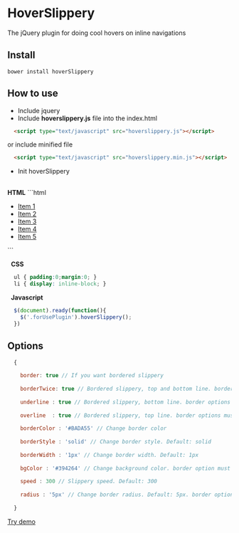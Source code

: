 # HoverSlippery
The jQuery plugin for doing cool hovers on inline navigations

## Install

```
bower install hoverSlippery
```

## How to use
* Include jquery
* Include **hoverslippery.js** file into the index.html
```html
  <script type="text/javascript" src="hoverslippery.js"></script> 
```
or include minified file
```html
  <script type="text/javascript" src="hoverslippery.min.js"></script> 
```
* Init hoverSlippery
<br />
<b>HTML</b>
```html
  <nav class='forUsePlugin'>
    <ul>
      <li>
        <a href="#">Item 1</a>
      </li>
      <li>
        <a href="#">Item 2</a>
      </li>
      <li>
        <a href="#">Item 3</a>
      </li>
      <li>
        <a href="#">Item 4</a>
      </li>
      <li>
        <a href="#">Item 5</a>
      </li>
    </ul>
  </nav>
```

&nbsp;
    <b>CSS</b>
    
```CSS
  ul { padding:0;margin:0; }
  li { display: inline-block; }
```

&nbsp;
      <b>Javascript</b>
      
```js
  $(document).ready(function(){
    $('.forUsePlugin').hoverSlippery();
  })
```
## Options
```js
  {
    
    border: true // If you want bordered slippery
    
    borderTwice: true // Bordered slippery, top and bottom line. border options must be true
    
    underline : true // Bordered slippery, bottom line. border options must be true
    
    overline  : true // Bordered slippery, top line. border options must be true
    
    borderColor : '#BADA55' // Change border color
    
    borderStyle : 'solid' // Change border style. Default: solid
    
    borderWidth : '1px' // Change border width. Default: 1px
    
    bgColor : '#394264' // Change background color. border option must be false. Default: #394264
    
    speed : 300 // Slippery speed. Default: 300
    
    radius : '5px' // Change border radius. Default: 5px. border options must be false.
    
  }
```
<a href="http://codepen.io/Hastalavistababy/pen/wWPQQv/">Try demo</a>
